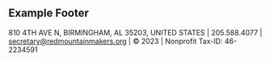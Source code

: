 **Example Footer**
---

810 4TH AVE N, BIRMINGHAM, AL 35203, UNITED STATES | 205.588.4077 | secretary@redmountainmakers.org | © 2023 | Nonprofit Tax-ID: 46-2234591